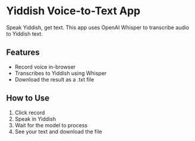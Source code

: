 # Yiddish Voice-to-Text App

Speak Yiddish, get text. This app uses OpenAI Whisper to transcribe audio to Yiddish text.

## Features
- Record voice in-browser
- Transcribes to Yiddish using Whisper
- Download the result as a .txt file

## How to Use
1. Click record
2. Speak in Yiddish
3. Wait for the model to process
4. See your text and download the file
